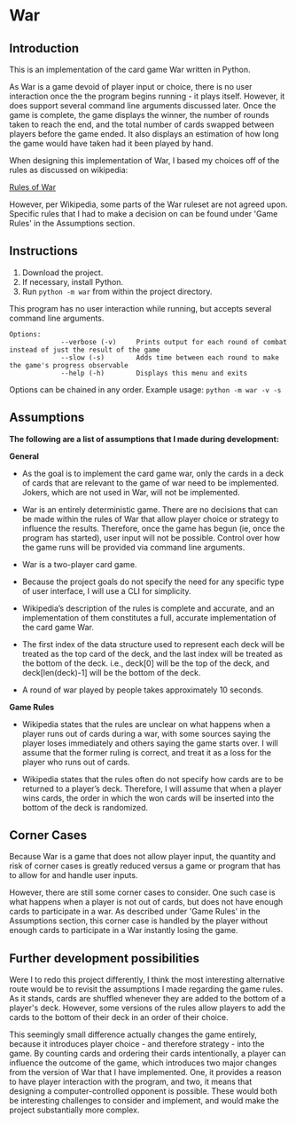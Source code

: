 # War

## Introduction

This is an implementation of the card game War written in Python. 

As War is a game devoid of player input or choice, there is no user interaction once the the program begins running - it plays itself. However, it does support several command line arguments discussed later. Once the game is complete, the game displays the winner, the number of rounds taken to reach the end, and the total number of cards swapped between players before the game ended. It also displays an estimation of how long the game would have taken had it been played by hand. 

When designing this implementation of War, I based my choices off of the rules as discussed on wikipedia:

[Rules of War](https://en.wikipedia.org/wiki/War_(card_game)#Gameplay)

However, per Wikipedia, some parts of the War ruleset are not agreed upon. Specific rules that I had to make a decision on can be found under 'Game Rules' in the Assumptions section.

## Instructions
1. Download the project.
2. If necessary, install Python.  
3. Run `python -m war` from within the project directory.

This program has no user interaction while running, but accepts several command line arguments.

    Options:    
                 --verbose (-v)     Prints output for each round of combat instead of just the result of the game
                 --slow (-s)        Adds time between each round to make the game's progress observable
                 --help (-h)        Displays this menu and exits
    
Options can be chained in any order.
Example usage: `python -m war -v -s`
 
## Assumptions

**The following are a list of assumptions that I made during development:**

**General**
 
 - As the goal is to implement the card game war, only the cards in a deck of cards that are relevant to the game of war need to be implemented. Jokers, which are not used in War, will not be implemented. 
 
 - War is an entirely deterministic game. There are no decisions that can be made within the rules of War that allow player choice or strategy to influence the results. Therefore, once the game has begun (ie, once the program has started), user input will not be possible. Control over how the game runs will be provided via command line arguments.

 - War is a two-player card game.
 
 - Because the project goals do not specify the need for any specific type of user interface, I will use a CLI for simplicity. 
  
 - Wikipedia’s description of the rules is complete and accurate, and an implementation of them constitutes a full, accurate implementation of the card game War.
 
 - The first index of the data structure used to represent each deck will be treated as the top card of the deck, and the last index will be treated as the bottom of the deck. i.e., deck[0] will be the top of the deck, and deck[len(deck)-1] will be the bottom of the deck.

 - A round of war played by people takes approximately 10 seconds.

**Game Rules**

 - Wikipedia states that the rules are unclear on what happens when a player runs out of cards during a war, with some sources saying the player loses immediately and others saying the game starts over. I will assume that the former ruling is correct, and treat it as a loss for the player who runs out of cards.

 - Wikipedia states that the rules often do not specify how cards are to be returned to a player’s deck. Therefore, I will assume that when a player wins cards, the order in which the won cards will be inserted into the bottom of the deck is randomized.

## Corner Cases

Because War is a game that does not allow player input, the quantity and risk of corner cases is greatly reduced versus a game or program that has to allow for and handle user inputs.

However, there are still some corner cases to consider. One such case is what happens when a player is not out of cards, but does not have enough cards to participate in a war.
As described under 'Game Rules' in the Assumptions section, this corner case is handled by the player without enough cards to participate in a War instantly losing the game. 

## Further development possibilities 

Were I to redo this project differently, I think the most interesting alternative route would be to revisit the assumptions I made regarding the game rules. As it stands, cards are shuffled whenever they are added to the bottom of a player's deck. However, some versions of the rules allow players to add the cards to the bottom of their deck in an order of their choice.

This seemingly small difference actually changes the game entirely, because it introduces player choice - and therefore strategy - into the game. By counting cards and ordering their cards intentionally, a player can influence the outcome of the game, which introduces two major changes from the version of War that I have implemented. One, it provides a reason to have player interaction with the program, and two, it means that designing a computer-controlled opponent is possible. These would both be interesting challenges to consider and implement, and would make the project substantially more complex. 
